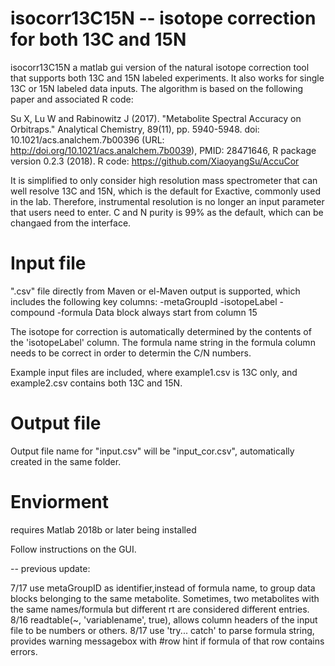 # isocorr13C15N -- isotope correction for both 13C and 15N

isocorr13C15N a matlab gui version of the natural isotope correction tool that supports both 13C and 15N labeled experiments. It also works for single 13C or 15N labeled data inputs.  The algorithm is based on the following paper and associated R code:

Su X, Lu W and Rabinowitz J (2017). "Metabolite Spectral Accuracy on Orbitraps." Analytical Chemistry, 89(11), pp. 5940-5948. doi: 10.1021/acs.analchem.7b00396 (URL: http://doi.org/10.1021/acs.analchem.7b0039), PMID: 28471646, R package version 0.2.3 (2018).
R code:  https://github.com/XiaoyangSu/AccuCor

It is simplified to only consider high resolution mass spectrometer that can well resolve 13C and 15N, which is the default for Exactive, commonly used in the lab. Therefore, instrumental resolution is no longer an input parameter that users need to enter. C and N purity is 99% as the default, which can be changaed from the interface.

# Input file

 ".csv" file directly from Maven or el-Maven output is supported, which includes the following key columns:
 -metaGroupId
 -isotopeLabel
 -compound
 -formula
 Data block always start from column 15
 
 The isotope for correction is automatically determined by the contents of the 'isotopeLabel' column.
 The formula name string in the formula column needs to be correct in order to determin the C/N numbers.
 
 Example input files are included, where example1.csv is 13C only, and example2.csv contains both 13C and 15N.
 
 # Output file
 
 Output file name for "input.csv" will be "input_cor.csv", automatically created in the same folder.
 
 # Enviorment
  requires Matlab 2018b or later being installed
  
 Follow instructions on the GUI.


-- previous update:

7/17 use metaGroupID as identifier,instead of formula name, to group data blocks belonging to the same metabolite. Sometimes, two metabolites with the same names/formula but different rt are considered different entries.
8/16 readtable(~, 'variablename', true), allows column headers of the input file to be numbers or others. 
8/17 use 'try... catch' to parse formula string, provides warning messagebox with #row hint if formula of that row contains errors.
 

